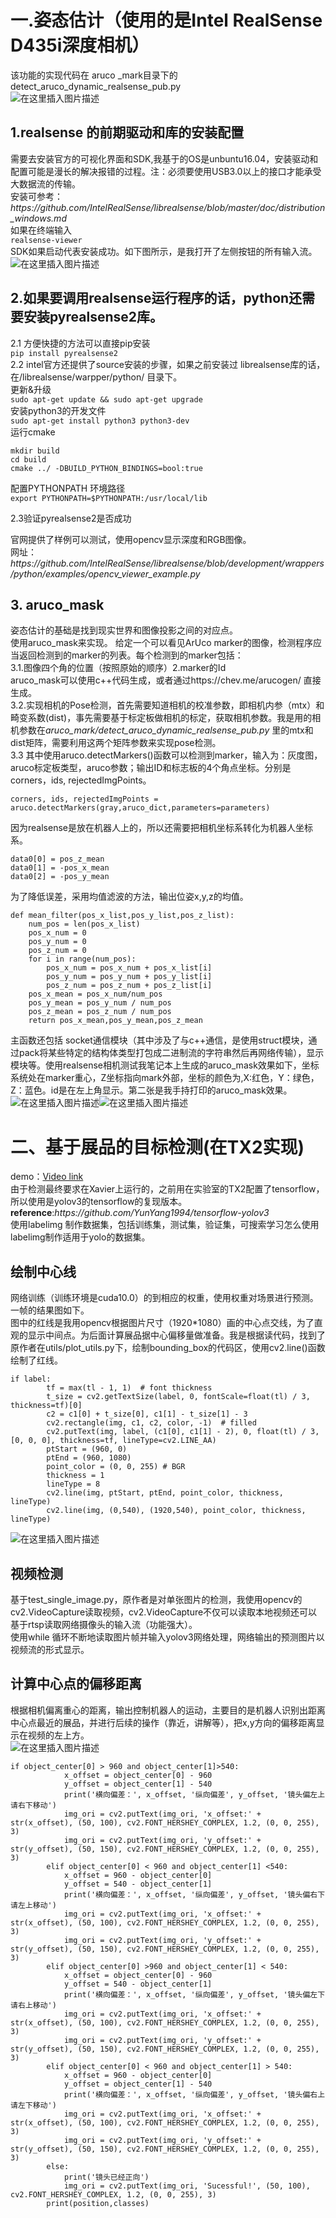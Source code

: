 <!DOCTYPE html>
<html>

</head>

<body class="stackedit">
  <div class="stackedit__html"><h1><a id="Intel_RealSense_D435i_2"></a>一.姿态估计（使用的是Intel RealSense D435i深度相机）</h1>
<p>该功能的实现代码在 aruco _mark目录下的detect_aruco_dynamic_realsense_pub.py<br>
<img src="https://img-blog.csdnimg.cn/e2ea0018dc1d4d5ab8126737f33d0a98.png?x-oss-process=image/watermark,type_ZmFuZ3poZW5naGVpdGk,shadow_10,text_aHR0cHM6Ly9ibG9nLmNzZG4ubmV0L2htNzQ1NQ==,size_16,color_FFFFFF,t_70#pic_center" alt="在这里插入图片描述"></p>
<h2><a id="1realsense__8"></a>1.realsense 的前期驱动和库的安装配置</h2>
<p>需要去安装官方的可视化界面和SDK,我基于的OS是unbuntu16.04，安装驱动和配置可能是漫长的解决报错的过程。注：必须要使用USB3.0以上的接口才能承受大数据流的传输。<br>
安装可参考：<em>https://github.com/IntelRealSense/librealsense/blob/master/doc/distribution_windows.md</em><br>
如果在终端输入<br>
<code>realsense-viewer</code><br>
SDK如果启动代表安装成功。如下图所示，是我打开了左侧按钮的所有输入流。<br>
<img src="https://img-blog.csdnimg.cn/d6c98fcb36244eb4ae1933a4119598a8.png?x-oss-process=image/watermark,type_ZmFuZ3poZW5naGVpdGk,shadow_10,text_aHR0cHM6Ly9ibG9nLmNzZG4ubmV0L2htNzQ1NQ==,size_16,color_FFFFFF,t_70#pic_center" alt="在这里插入图片描述"></p>
<h2><a id="2realsensepythonpyrealsense2_17"></a>2.如果要调用realsense运行程序的话，python还需要安装pyrealsense2库。</h2>
<p>2.1 方便快捷的方法可以直接pip安装<br>
<code>pip install pyrealsense2</code><br>
2.2 intel官方还提供了source安装的步骤，如果之前安装过 librealsense库的话，在/librealsense/warpper/python/ 目录下。<br>
更新&amp;升级<br>
<code>sudo apt-get update &amp;&amp; sudo apt-get upgrade</code><br>
安装python3的开发文件<br>
<code>sudo apt-get install python3 python3-dev</code><br>
运行cmake</p>
<pre><code class="prism language-bash"><span class="token function">mkdir</span> build
<span class="token function">cd</span> build
cmake <span class="token punctuation">..</span>/ -DBUILD_PYTHON_BINDINGS<span class="token operator">=</span>bool:true
</code></pre>
<p>配置PYTHONPATH 环境路径<br>
<code>export PYTHONPATH=$PYTHONPATH:/usr/local/lib</code></p>
<p>2.3验证pyrealsense2是否成功</p>
<p>官网提供了样例可以测试，使用opencv显示深度和RGB图像。<br>
网址：<em>https://github.com/IntelRealSense/librealsense/blob/development/wrappers/python/examples/opencv_viewer_example.py</em></p>
<h2><a id="3_aruco_mask_45"></a>3. aruco_mask</h2>
<p>姿态估计的基础是找到现实世界和图像投影之间的对应点。<br>
使用aruco_mask来实现。 给定一个可以看见ArUco marker的图像，检测程序应当返回检测到的marker的列表。每个检测到的marker包括：<br>
3.1.图像四个角的位置（按照原始的顺序）2.marker的Id<br>
aruco_mask可以使用c++代码生成，或者通过https://chev.me/arucogen/ 直接生成。<br>
3.2.实现相机的Pose检测，首先需要知道相机的校准参数，即相机内参（mtx）和畸变系数(dist)，事先需要基于标定板做相机的标定，获取相机参数。我是用的相机参数在<em>aruco_mark/detect_aruco_dynamic_realsense_pub.py</em> 里的mtx和dist矩阵，需要利用这两个矩阵参数来实现pose检测。<br>
3.3 其中使用aruco.detectMarkers()函数可以检测到marker，输入为：灰度图，aruco标定板类型，aruco参数；输出ID和标志板的4个角点坐标。分别是corners，ids, rejectedImgPoints。</p>
<pre><code class="prism language-python">corners<span class="token punctuation">,</span> ids<span class="token punctuation">,</span> rejectedImgPoints <span class="token operator">=</span> aruco<span class="token punctuation">.</span>detectMarkers<span class="token punctuation">(</span>gray<span class="token punctuation">,</span>aruco_dict<span class="token punctuation">,</span>parameters<span class="token operator">=</span>parameters<span class="token punctuation">)</span>
</code></pre>
<p>因为realsense是放在机器人上的，所以还需要把相机坐标系转化为机器人坐标系。</p>
<pre><code class="prism language-python">data0<span class="token punctuation">[</span><span class="token number">0</span><span class="token punctuation">]</span> <span class="token operator">=</span> pos_z_mean  
data0<span class="token punctuation">[</span><span class="token number">1</span><span class="token punctuation">]</span> <span class="token operator">=</span> <span class="token operator">-</span>pos_x_mean
data0<span class="token punctuation">[</span><span class="token number">2</span><span class="token punctuation">]</span> <span class="token operator">=</span> <span class="token operator">-</span>pos_y_mean
</code></pre>
<p>为了降低误差，采用均值滤波的方法，输出位姿x,y,z的均值。</p>
<pre><code class="prism language-python"><span class="token keyword">def</span> <span class="token function">mean_filter</span><span class="token punctuation">(</span>pos_x_list<span class="token punctuation">,</span>pos_y_list<span class="token punctuation">,</span>pos_z_list<span class="token punctuation">)</span><span class="token punctuation">:</span>
    num_pos <span class="token operator">=</span> <span class="token builtin">len</span><span class="token punctuation">(</span>pos_x_list<span class="token punctuation">)</span>
    pos_x_num <span class="token operator">=</span> <span class="token number">0</span>
    pos_y_num <span class="token operator">=</span> <span class="token number">0</span>
    pos_z_num <span class="token operator">=</span> <span class="token number">0</span>
    <span class="token keyword">for</span> i <span class="token keyword">in</span> <span class="token builtin">range</span><span class="token punctuation">(</span>num_pos<span class="token punctuation">)</span><span class="token punctuation">:</span>
        pos_x_num <span class="token operator">=</span> pos_x_num <span class="token operator">+</span> pos_x_list<span class="token punctuation">[</span>i<span class="token punctuation">]</span>
        pos_y_num <span class="token operator">=</span> pos_y_num <span class="token operator">+</span> pos_y_list<span class="token punctuation">[</span>i<span class="token punctuation">]</span>
        pos_z_num <span class="token operator">=</span> pos_z_num <span class="token operator">+</span> pos_z_list<span class="token punctuation">[</span>i<span class="token punctuation">]</span>
    pos_x_mean <span class="token operator">=</span> pos_x_num<span class="token operator">/</span>num_pos
    pos_y_mean <span class="token operator">=</span> pos_y_num <span class="token operator">/</span> num_pos
    pos_z_mean <span class="token operator">=</span> pos_z_num <span class="token operator">/</span> num_pos
    <span class="token keyword">return</span> pos_x_mean<span class="token punctuation">,</span>pos_y_mean<span class="token punctuation">,</span>pos_z_mean
</code></pre>
<p>主函数还包括 socket通信模块（其中涉及了与c++通信，是使用struct模块，通过pack将某些特定的结构体类型打包成二进制流的字符串然后再网络传输），显示模块等。使用realsense相机测试我笔记本上生成的aruco_mask效果如下，坐标系统处在marker重心，Z坐标指向mark外部，坐标的颜色为,X:红色，Y：绿色，Z：蓝色。id是在左上角显示。第二张是我手持打印的aruco_mask效果。<br>
<img src="https://img-blog.csdnimg.cn/20210618101609707.jpg?x-oss-process=image/watermark,type_ZmFuZ3poZW5naGVpdGk,shadow_10,text_aHR0cHM6Ly9ibG9nLmNzZG4ubmV0L2htNzQ1NQ==,size_16,color_FFFFFF,t_70#pic_center" alt="在这里插入图片描述"><img src="https://img-blog.csdnimg.cn/3e53191269cc4a268d99f3dc7b935b04.jpg?x-oss-process=image/watermark,type_ZmFuZ3poZW5naGVpdGk,shadow_10,text_aHR0cHM6Ly9ibG9nLmNzZG4ubmV0L2htNzQ1NQ==,size_16,color_FFFFFF,t_70#pic_center" alt="在这里插入图片描述"></p>
<h1><a id="TX2_83"></a>二、基于展品的目标检测(在TX2实现)</h1>
<p>demo：<a href="https://www.bilibili.com/video/BV1Z54y1G7eg/">Video link</a><br>
由于检测最终要求在Xavier上运行的，之前用在实验室的TX2配置了tensorflow，所以使用是yolov3的tensorflow的复现版本。<br>
<strong>reference</strong>:<em>https://github.com/YunYang1994/tensorflow-yolov3</em><br>
使用labelimg 制作数据集，包括训练集，测试集，验证集，可搜索学习怎么使用labelimg制作适用于yolo的数据集。</p>
<h2><a id="_90"></a>绘制中心线</h2>
<p>网络训练（训练环境是cuda10.0）的到相应的权重，使用权重对场景进行预测。一帧的结果图如下。<br>
图中的红线是我用opencv根据图片尺寸（1920*1080）画的中心点交线，为了直观的显示中间点。为后面计算展品据中心偏移量做准备。我是根据读代码，找到了原作者在utils/plot_utils.py下，绘制bounding_box的代码区，使用cv2.line()函数绘制了红线。</p>
<pre><code class="prism language-python"><span class="token keyword">if</span> label<span class="token punctuation">:</span>
        tf <span class="token operator">=</span> <span class="token builtin">max</span><span class="token punctuation">(</span>tl <span class="token operator">-</span> <span class="token number">1</span><span class="token punctuation">,</span> <span class="token number">1</span><span class="token punctuation">)</span>  <span class="token comment"># font thickness</span>
        t_size <span class="token operator">=</span> cv2<span class="token punctuation">.</span>getTextSize<span class="token punctuation">(</span>label<span class="token punctuation">,</span> <span class="token number">0</span><span class="token punctuation">,</span> fontScale<span class="token operator">=</span><span class="token builtin">float</span><span class="token punctuation">(</span>tl<span class="token punctuation">)</span> <span class="token operator">/</span> <span class="token number">3</span><span class="token punctuation">,</span> thickness<span class="token operator">=</span>tf<span class="token punctuation">)</span><span class="token punctuation">[</span><span class="token number">0</span><span class="token punctuation">]</span>
        c2 <span class="token operator">=</span> c1<span class="token punctuation">[</span><span class="token number">0</span><span class="token punctuation">]</span> <span class="token operator">+</span> t_size<span class="token punctuation">[</span><span class="token number">0</span><span class="token punctuation">]</span><span class="token punctuation">,</span> c1<span class="token punctuation">[</span><span class="token number">1</span><span class="token punctuation">]</span> <span class="token operator">-</span> t_size<span class="token punctuation">[</span><span class="token number">1</span><span class="token punctuation">]</span> <span class="token operator">-</span> <span class="token number">3</span>
        cv2<span class="token punctuation">.</span>rectangle<span class="token punctuation">(</span>img<span class="token punctuation">,</span> c1<span class="token punctuation">,</span> c2<span class="token punctuation">,</span> color<span class="token punctuation">,</span> <span class="token operator">-</span><span class="token number">1</span><span class="token punctuation">)</span>  <span class="token comment"># filled</span>
        cv2<span class="token punctuation">.</span>putText<span class="token punctuation">(</span>img<span class="token punctuation">,</span> label<span class="token punctuation">,</span> <span class="token punctuation">(</span>c1<span class="token punctuation">[</span><span class="token number">0</span><span class="token punctuation">]</span><span class="token punctuation">,</span> c1<span class="token punctuation">[</span><span class="token number">1</span><span class="token punctuation">]</span> <span class="token operator">-</span> <span class="token number">2</span><span class="token punctuation">)</span><span class="token punctuation">,</span> <span class="token number">0</span><span class="token punctuation">,</span> <span class="token builtin">float</span><span class="token punctuation">(</span>tl<span class="token punctuation">)</span> <span class="token operator">/</span> <span class="token number">3</span><span class="token punctuation">,</span> <span class="token punctuation">[</span><span class="token number">0</span><span class="token punctuation">,</span> <span class="token number">0</span><span class="token punctuation">,</span> <span class="token number">0</span><span class="token punctuation">]</span><span class="token punctuation">,</span> thickness<span class="token operator">=</span>tf<span class="token punctuation">,</span> lineType<span class="token operator">=</span>cv2<span class="token punctuation">.</span>LINE_AA<span class="token punctuation">)</span>
        ptStart <span class="token operator">=</span> <span class="token punctuation">(</span><span class="token number">960</span><span class="token punctuation">,</span> <span class="token number">0</span><span class="token punctuation">)</span>
        ptEnd <span class="token operator">=</span> <span class="token punctuation">(</span><span class="token number">960</span><span class="token punctuation">,</span> <span class="token number">1080</span><span class="token punctuation">)</span>
        point_color <span class="token operator">=</span> <span class="token punctuation">(</span><span class="token number">0</span><span class="token punctuation">,</span> <span class="token number">0</span><span class="token punctuation">,</span> <span class="token number">255</span><span class="token punctuation">)</span> <span class="token comment"># BGR</span>
        thickness <span class="token operator">=</span> <span class="token number">1</span>
        lineType <span class="token operator">=</span> <span class="token number">8</span>
        cv2<span class="token punctuation">.</span>line<span class="token punctuation">(</span>img<span class="token punctuation">,</span> ptStart<span class="token punctuation">,</span> ptEnd<span class="token punctuation">,</span> point_color<span class="token punctuation">,</span> thickness<span class="token punctuation">,</span> lineType<span class="token punctuation">)</span>
        cv2<span class="token punctuation">.</span>line<span class="token punctuation">(</span>img<span class="token punctuation">,</span> <span class="token punctuation">(</span><span class="token number">0</span><span class="token punctuation">,</span><span class="token number">540</span><span class="token punctuation">)</span><span class="token punctuation">,</span> <span class="token punctuation">(</span><span class="token number">1920</span><span class="token punctuation">,</span><span class="token number">540</span><span class="token punctuation">)</span><span class="token punctuation">,</span> point_color<span class="token punctuation">,</span> thickness<span class="token punctuation">,</span> lineType<span class="token punctuation">)</span>
</code></pre>
<p><img src="https://img-blog.csdnimg.cn/d56a5a1c53644cc0b06f78f64fe767d1.jpg?x-oss-process=image/watermark,type_ZmFuZ3poZW5naGVpdGk,shadow_10,text_aHR0cHM6Ly9ibG9nLmNzZG4ubmV0L2htNzQ1NQ==,size_16,color_FFFFFF,t_70#pic_center" alt="在这里插入图片描述"></p>
<h2><a id="_113"></a>视频检测</h2>
<p>基于test_single_image.py，原作者是对单张图片的检测，我使用opencv的 cv2.VideoCapture读取视频，cv2.VideoCapture不仅可以读取本地视频还可以基于rtsp读取网络摄像头的输入流（功能强大）。<br>
使用while 循环不断地读取图片帧并输入yolov3网络处理，网络输出的预测图片以视频流的形式显示。</p>
<h2><a id="_117"></a>计算中心点的偏移距离</h2>
<p>根据相机偏离重心的距离，输出控制机器人的运动，主要目的是机器人识别出距离中心点最近的展品，并进行后续的操作（靠近，讲解等），把x,y方向的偏移距离显示在视频的左上方。<br>
<img src="https://img-blog.csdnimg.cn/1ebdad2d836a4b42b76df2b1f0483fab.png?x-oss-process=image/watermark,type_ZmFuZ3poZW5naGVpdGk,shadow_10,text_aHR0cHM6Ly9ibG9nLmNzZG4ubmV0L2htNzQ1NQ==,size_16,color_FFFFFF,t_70#pic_center" alt="在这里插入图片描述"></p>
<pre><code class="prism language-python"><span class="token keyword">if</span> object_center<span class="token punctuation">[</span><span class="token number">0</span><span class="token punctuation">]</span> <span class="token operator">&gt;</span> <span class="token number">960</span> <span class="token operator">and</span> object_center<span class="token punctuation">[</span><span class="token number">1</span><span class="token punctuation">]</span><span class="token operator">&gt;</span><span class="token number">540</span><span class="token punctuation">:</span>
            x_offset <span class="token operator">=</span> object_center<span class="token punctuation">[</span><span class="token number">0</span><span class="token punctuation">]</span> <span class="token operator">-</span> <span class="token number">960</span>
            y_offset <span class="token operator">=</span> object_center<span class="token punctuation">[</span><span class="token number">1</span><span class="token punctuation">]</span> <span class="token operator">-</span> <span class="token number">540</span>
            <span class="token keyword">print</span><span class="token punctuation">(</span><span class="token string">'横向偏差：'</span><span class="token punctuation">,</span> x_offset<span class="token punctuation">,</span> <span class="token string">'纵向偏差'</span><span class="token punctuation">,</span> y_offset<span class="token punctuation">,</span> <span class="token string">'镜头偏左上 请右下移动'</span><span class="token punctuation">)</span>
            img_ori <span class="token operator">=</span> cv2<span class="token punctuation">.</span>putText<span class="token punctuation">(</span>img_ori<span class="token punctuation">,</span> <span class="token string">'x_offset:'</span> <span class="token operator">+</span> <span class="token builtin">str</span><span class="token punctuation">(</span>x_offset<span class="token punctuation">)</span><span class="token punctuation">,</span> <span class="token punctuation">(</span><span class="token number">50</span><span class="token punctuation">,</span> <span class="token number">100</span><span class="token punctuation">)</span><span class="token punctuation">,</span> cv2<span class="token punctuation">.</span>FONT_HERSHEY_COMPLEX<span class="token punctuation">,</span> <span class="token number">1.2</span><span class="token punctuation">,</span> <span class="token punctuation">(</span><span class="token number">0</span><span class="token punctuation">,</span> <span class="token number">0</span><span class="token punctuation">,</span> <span class="token number">255</span><span class="token punctuation">)</span><span class="token punctuation">,</span> <span class="token number">3</span><span class="token punctuation">)</span>
            img_ori <span class="token operator">=</span> cv2<span class="token punctuation">.</span>putText<span class="token punctuation">(</span>img_ori<span class="token punctuation">,</span> <span class="token string">'y_offset:'</span> <span class="token operator">+</span> <span class="token builtin">str</span><span class="token punctuation">(</span>y_offset<span class="token punctuation">)</span><span class="token punctuation">,</span> <span class="token punctuation">(</span><span class="token number">50</span><span class="token punctuation">,</span> <span class="token number">150</span><span class="token punctuation">)</span><span class="token punctuation">,</span> cv2<span class="token punctuation">.</span>FONT_HERSHEY_COMPLEX<span class="token punctuation">,</span> <span class="token number">1.2</span><span class="token punctuation">,</span> <span class="token punctuation">(</span><span class="token number">0</span><span class="token punctuation">,</span> <span class="token number">0</span><span class="token punctuation">,</span> <span class="token number">255</span><span class="token punctuation">)</span><span class="token punctuation">,</span> <span class="token number">3</span><span class="token punctuation">)</span>
        <span class="token keyword">elif</span> object_center<span class="token punctuation">[</span><span class="token number">0</span><span class="token punctuation">]</span> <span class="token operator">&lt;</span> <span class="token number">960</span> <span class="token operator">and</span> object_center<span class="token punctuation">[</span><span class="token number">1</span><span class="token punctuation">]</span> <span class="token operator">&lt;</span><span class="token number">540</span><span class="token punctuation">:</span>
            x_offset <span class="token operator">=</span> <span class="token number">960</span> <span class="token operator">-</span> object_center<span class="token punctuation">[</span><span class="token number">0</span><span class="token punctuation">]</span>
            y_offset <span class="token operator">=</span> <span class="token number">540</span> <span class="token operator">-</span> object_center<span class="token punctuation">[</span><span class="token number">1</span><span class="token punctuation">]</span>
            <span class="token keyword">print</span><span class="token punctuation">(</span><span class="token string">'横向偏差：'</span><span class="token punctuation">,</span> x_offset<span class="token punctuation">,</span> <span class="token string">'纵向偏差'</span><span class="token punctuation">,</span> y_offset<span class="token punctuation">,</span> <span class="token string">'镜头偏右下 请左上移动'</span><span class="token punctuation">)</span>
            img_ori <span class="token operator">=</span> cv2<span class="token punctuation">.</span>putText<span class="token punctuation">(</span>img_ori<span class="token punctuation">,</span> <span class="token string">'x_offset:'</span> <span class="token operator">+</span> <span class="token builtin">str</span><span class="token punctuation">(</span>x_offset<span class="token punctuation">)</span><span class="token punctuation">,</span> <span class="token punctuation">(</span><span class="token number">50</span><span class="token punctuation">,</span> <span class="token number">100</span><span class="token punctuation">)</span><span class="token punctuation">,</span> cv2<span class="token punctuation">.</span>FONT_HERSHEY_COMPLEX<span class="token punctuation">,</span> <span class="token number">1.2</span><span class="token punctuation">,</span> <span class="token punctuation">(</span><span class="token number">0</span><span class="token punctuation">,</span> <span class="token number">0</span><span class="token punctuation">,</span> <span class="token number">255</span><span class="token punctuation">)</span><span class="token punctuation">,</span> <span class="token number">3</span><span class="token punctuation">)</span>
            img_ori <span class="token operator">=</span> cv2<span class="token punctuation">.</span>putText<span class="token punctuation">(</span>img_ori<span class="token punctuation">,</span> <span class="token string">'y_offset:'</span> <span class="token operator">+</span> <span class="token builtin">str</span><span class="token punctuation">(</span>y_offset<span class="token punctuation">)</span><span class="token punctuation">,</span> <span class="token punctuation">(</span><span class="token number">50</span><span class="token punctuation">,</span> <span class="token number">150</span><span class="token punctuation">)</span><span class="token punctuation">,</span> cv2<span class="token punctuation">.</span>FONT_HERSHEY_COMPLEX<span class="token punctuation">,</span> <span class="token number">1.2</span><span class="token punctuation">,</span> <span class="token punctuation">(</span><span class="token number">0</span><span class="token punctuation">,</span> <span class="token number">0</span><span class="token punctuation">,</span> <span class="token number">255</span><span class="token punctuation">)</span><span class="token punctuation">,</span> <span class="token number">3</span><span class="token punctuation">)</span>
        <span class="token keyword">elif</span> object_center<span class="token punctuation">[</span><span class="token number">0</span><span class="token punctuation">]</span> <span class="token operator">&gt;</span><span class="token number">960</span> <span class="token operator">and</span> object_center<span class="token punctuation">[</span><span class="token number">1</span><span class="token punctuation">]</span> <span class="token operator">&lt;</span> <span class="token number">540</span><span class="token punctuation">:</span>
            x_offset <span class="token operator">=</span> object_center<span class="token punctuation">[</span><span class="token number">0</span><span class="token punctuation">]</span> <span class="token operator">-</span> <span class="token number">960</span>
            y_offset <span class="token operator">=</span> <span class="token number">540</span> <span class="token operator">-</span> object_center<span class="token punctuation">[</span><span class="token number">1</span><span class="token punctuation">]</span>
            <span class="token keyword">print</span><span class="token punctuation">(</span><span class="token string">'横向偏差：'</span><span class="token punctuation">,</span> x_offset<span class="token punctuation">,</span> <span class="token string">'纵向偏差'</span><span class="token punctuation">,</span> y_offset<span class="token punctuation">,</span> <span class="token string">'镜头偏左下 请右上移动'</span><span class="token punctuation">)</span>
            img_ori <span class="token operator">=</span> cv2<span class="token punctuation">.</span>putText<span class="token punctuation">(</span>img_ori<span class="token punctuation">,</span> <span class="token string">'x_offset:'</span> <span class="token operator">+</span> <span class="token builtin">str</span><span class="token punctuation">(</span>x_offset<span class="token punctuation">)</span><span class="token punctuation">,</span> <span class="token punctuation">(</span><span class="token number">50</span><span class="token punctuation">,</span> <span class="token number">100</span><span class="token punctuation">)</span><span class="token punctuation">,</span> cv2<span class="token punctuation">.</span>FONT_HERSHEY_COMPLEX<span class="token punctuation">,</span> <span class="token number">1.2</span><span class="token punctuation">,</span> <span class="token punctuation">(</span><span class="token number">0</span><span class="token punctuation">,</span> <span class="token number">0</span><span class="token punctuation">,</span> <span class="token number">255</span><span class="token punctuation">)</span><span class="token punctuation">,</span> <span class="token number">3</span><span class="token punctuation">)</span>
            img_ori <span class="token operator">=</span> cv2<span class="token punctuation">.</span>putText<span class="token punctuation">(</span>img_ori<span class="token punctuation">,</span> <span class="token string">'y_offset:'</span> <span class="token operator">+</span> <span class="token builtin">str</span><span class="token punctuation">(</span>y_offset<span class="token punctuation">)</span><span class="token punctuation">,</span> <span class="token punctuation">(</span><span class="token number">50</span><span class="token punctuation">,</span> <span class="token number">150</span><span class="token punctuation">)</span><span class="token punctuation">,</span> cv2<span class="token punctuation">.</span>FONT_HERSHEY_COMPLEX<span class="token punctuation">,</span> <span class="token number">1.2</span><span class="token punctuation">,</span> <span class="token punctuation">(</span><span class="token number">0</span><span class="token punctuation">,</span> <span class="token number">0</span><span class="token punctuation">,</span> <span class="token number">255</span><span class="token punctuation">)</span><span class="token punctuation">,</span> <span class="token number">3</span><span class="token punctuation">)</span>
        <span class="token keyword">elif</span> object_center<span class="token punctuation">[</span><span class="token number">0</span><span class="token punctuation">]</span> <span class="token operator">&lt;</span> <span class="token number">960</span> <span class="token operator">and</span> object_center<span class="token punctuation">[</span><span class="token number">1</span><span class="token punctuation">]</span> <span class="token operator">&gt;</span> <span class="token number">540</span><span class="token punctuation">:</span>
            x_offset <span class="token operator">=</span> <span class="token number">960</span> <span class="token operator">-</span> object_center<span class="token punctuation">[</span><span class="token number">0</span><span class="token punctuation">]</span>
            y_offset <span class="token operator">=</span> object_center<span class="token punctuation">[</span><span class="token number">1</span><span class="token punctuation">]</span> <span class="token operator">-</span> <span class="token number">540</span>
            <span class="token keyword">print</span><span class="token punctuation">(</span><span class="token string">'横向偏差：'</span><span class="token punctuation">,</span> x_offset<span class="token punctuation">,</span> <span class="token string">'纵向偏差'</span><span class="token punctuation">,</span> y_offset<span class="token punctuation">,</span> <span class="token string">'镜头偏右上 请左下移动'</span><span class="token punctuation">)</span>
            img_ori <span class="token operator">=</span> cv2<span class="token punctuation">.</span>putText<span class="token punctuation">(</span>img_ori<span class="token punctuation">,</span> <span class="token string">'x_offset:'</span> <span class="token operator">+</span> <span class="token builtin">str</span><span class="token punctuation">(</span>x_offset<span class="token punctuation">)</span><span class="token punctuation">,</span> <span class="token punctuation">(</span><span class="token number">50</span><span class="token punctuation">,</span> <span class="token number">100</span><span class="token punctuation">)</span><span class="token punctuation">,</span> cv2<span class="token punctuation">.</span>FONT_HERSHEY_COMPLEX<span class="token punctuation">,</span> <span class="token number">1.2</span><span class="token punctuation">,</span> <span class="token punctuation">(</span><span class="token number">0</span><span class="token punctuation">,</span> <span class="token number">0</span><span class="token punctuation">,</span> <span class="token number">255</span><span class="token punctuation">)</span><span class="token punctuation">,</span> <span class="token number">3</span><span class="token punctuation">)</span>
            img_ori <span class="token operator">=</span> cv2<span class="token punctuation">.</span>putText<span class="token punctuation">(</span>img_ori<span class="token punctuation">,</span> <span class="token string">'y_offset:'</span> <span class="token operator">+</span> <span class="token builtin">str</span><span class="token punctuation">(</span>y_offset<span class="token punctuation">)</span><span class="token punctuation">,</span> <span class="token punctuation">(</span><span class="token number">50</span><span class="token punctuation">,</span> <span class="token number">150</span><span class="token punctuation">)</span><span class="token punctuation">,</span> cv2<span class="token punctuation">.</span>FONT_HERSHEY_COMPLEX<span class="token punctuation">,</span> <span class="token number">1.2</span><span class="token punctuation">,</span> <span class="token punctuation">(</span><span class="token number">0</span><span class="token punctuation">,</span> <span class="token number">0</span><span class="token punctuation">,</span> <span class="token number">255</span><span class="token punctuation">)</span><span class="token punctuation">,</span> <span class="token number">3</span><span class="token punctuation">)</span>
        <span class="token keyword">else</span><span class="token punctuation">:</span>
            <span class="token keyword">print</span><span class="token punctuation">(</span><span class="token string">'镜头已经正向'</span><span class="token punctuation">)</span>
            img_ori <span class="token operator">=</span> cv2<span class="token punctuation">.</span>putText<span class="token punctuation">(</span>img_ori<span class="token punctuation">,</span> <span class="token string">'Sucessful!'</span><span class="token punctuation">,</span> <span class="token punctuation">(</span><span class="token number">50</span><span class="token punctuation">,</span> <span class="token number">100</span><span class="token punctuation">)</span><span class="token punctuation">,</span> cv2<span class="token punctuation">.</span>FONT_HERSHEY_COMPLEX<span class="token punctuation">,</span> <span class="token number">1.2</span><span class="token punctuation">,</span> <span class="token punctuation">(</span><span class="token number">0</span><span class="token punctuation">,</span> <span class="token number">0</span><span class="token punctuation">,</span> <span class="token number">255</span><span class="token punctuation">)</span><span class="token punctuation">,</span> <span class="token number">3</span><span class="token punctuation">)</span>
        <span class="token keyword">print</span><span class="token punctuation">(</span>position<span class="token punctuation">,</span>classes<span class="token punctuation">)</span>
</code></pre>
</div>
</body>

</html>
